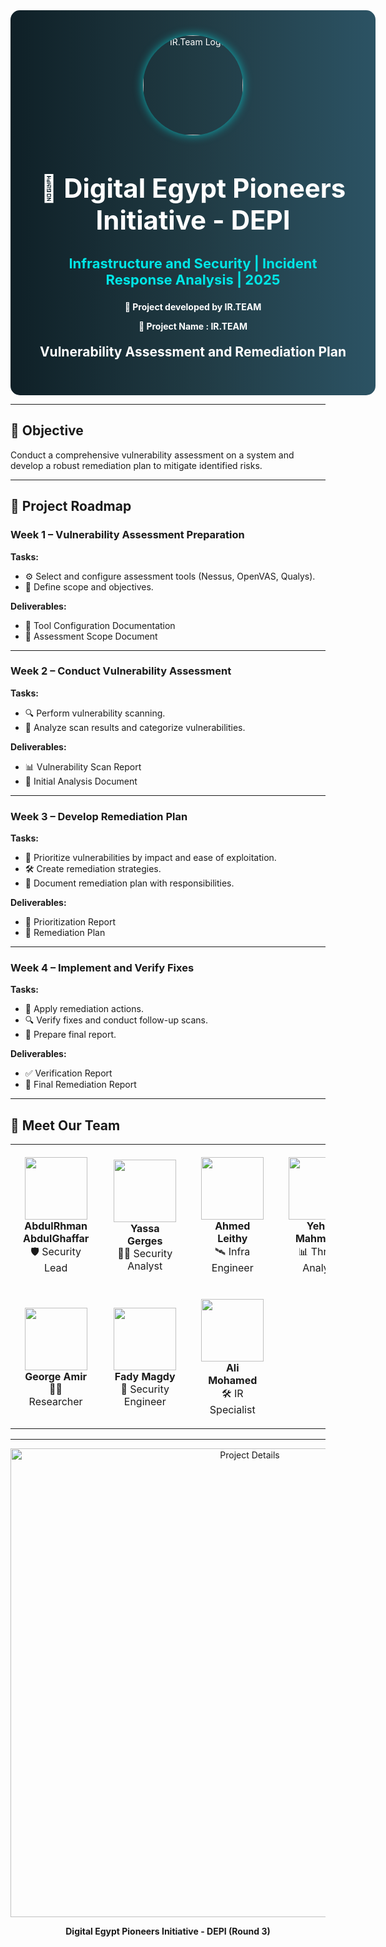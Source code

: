 <!-- ================= HEADER / BANNER ================= -->
<div align="center" style="width:100%; padding: 40px; border-radius: 15px; background: linear-gradient(90deg,#0f2027,#203a43,#2c5364); color:white;">

  <img src="https://i.postimg.cc/4y0BQw6n/cropped-circle-image.png" alt="IR.Team Logo" width="160" style="border-radius:50%; box-shadow:0px 0px 15px rgba(0,255,255,0.6);"/>

  <h1 style="font-size:42px; margin-bottom:10px;">🚀 Digital Egypt Pioneers Initiative - DEPI</h1>
  <h3 style="font-size:22px; color:#00e6e6;">Infrastructure and Security | Incident Response Analysis | 2025</h3>
  <p><B>🔹 Project developed by <b>IR.TEAM</b></B></p>
   <p><B>🔹 Project Name : <b>IR.TEAM</b></B></p>

  <h2 style="margin-top:20px;"> Vulnerability Assessment and Remediation Plan </h2>
</div>

---

## 🎯 Objective
Conduct a comprehensive vulnerability assessment on a system and develop a robust remediation plan to mitigate identified risks.

---

## 📌 Project Roadmap

### **Week 1 – Vulnerability Assessment Preparation**
**Tasks:**
- ⚙️ Select and configure assessment tools (Nessus, OpenVAS, Qualys).  
- 📐 Define scope and objectives.  

**Deliverables:**
- 📄 Tool Configuration Documentation  
- 📄 Assessment Scope Document  

---

### **Week 2 – Conduct Vulnerability Assessment**
**Tasks:**
- 🔍 Perform vulnerability scanning.  
- 🧾 Analyze scan results and categorize vulnerabilities.  

**Deliverables:**
- 📊 Vulnerability Scan Report  
- 📝 Initial Analysis Document  

---

### **Week 3 – Develop Remediation Plan**
**Tasks:**
- 🎯 Prioritize vulnerabilities by impact and ease of exploitation.  
- 🛠️ Create remediation strategies.  
- 📝 Document remediation plan with responsibilities.  

**Deliverables:**
- 📄 Prioritization Report  
- 📄 Remediation Plan  

---

### **Week 4 – Implement and Verify Fixes**
**Tasks:**
- 🔧 Apply remediation actions.  
- 🔍 Verify fixes and conduct follow-up scans.  
- 📝 Prepare final report.  

**Deliverables:**
- ✅ Verification Report  
- 📘 Final Remediation Report  

---

## 👥 Meet Our Team  

<div align="center">
  <table>
    <tr>
      <td align="center" style="padding:20px;">
        <img src="https://via.placeholder.com/100/4682B4/FFFFFF?text=AA" width="100"/><br>
        <b>AbdulRhman AbdulGhaffar</b><br>
        🛡️ Security Lead
      </td>
      <td align="center" style="padding:20px;">
        <img src="https://via.placeholder.com/100/32CD32/FFFFFF?text=YG" width="100"/><br>
        <b>Yassa Gerges</b><br>
        👨‍💻 Security Analyst
      </td>
      <td align="center" style="padding:20px;">
        <img src="https://via.placeholder.com/100/4682B4/FFFFFF?text=AL" width="100"/><br>
        <b>Ahmed Leithy</b><br>
        🛰️ Infra Engineer
      </td>
      <td align="center" style="padding:20px;">
        <img src="https://via.placeholder.com/100/32CD32/FFFFFF?text=YM" width="100"/><br>
        <b>Yehia Mahmoud</b><br>
        📊 Threat Analyst
      </td>
    </tr>
    <tr>
      <td align="center" style="padding:20px;">
        <img src="https://via.placeholder.com/100/4682B4/FFFFFF?text=GA" width="100"/><br>
        <b>George Amir</b><br>
        👨‍💻 Researcher
      </td>
      <td align="center" style="padding:20px;">
        <img src="https://via.placeholder.com/100/32CD32/FFFFFF?text=FM" width="100"/><br>
        <b>Fady Magdy</b><br>
        🔐 Security Engineer
      </td>
      <td align="center" style="padding:20px;">
        <img src="https://via.placeholder.com/100/4682B4/FFFFFF?text=AM" width="100"/><br>
        <b>Ali Mohamed</b><br>
        🛠️ IR Specialist
      </td>
    </tr>
  </table>
</div>

---

<p align="center">
  <img src="https://i.postimg.cc/05CK0NxW/1447-03-01-19-06-52-c01e9c1f.jpg" alt="Project Details" width="750"/>
</p>

<p align="center"><b>Digital Egypt Pioneers Initiative - DEPI (Round 3)</b></p>
